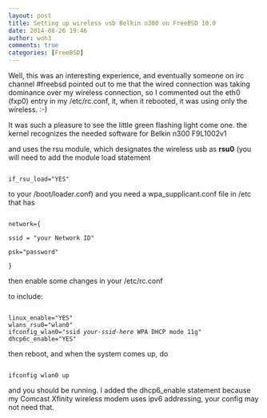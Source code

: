 ```yaml
---
layout: post
title: Setting up wireless usb Belkin n300 on FreeBSD 10.0
date: 2014-08-26 19:46
author: woh3
comments: true
categories: [FreeBSD]
---
```

Well, this was an interesting experience, and eventually someone on irc channel #freebsd pointed out to me that the wired connection was taking dominance over my wireless connection, so I commented out the eth0 (fxp0) entry in my /etc/rc.conf, it, when it rebooted, it was using only the wireless. :-)

It was such a pleasure to see the little green flashing light come one. the kernel recognizes the needed software for Belkin n300 F9L1002v1

and uses the rsu module, which designates the wireless usb as <strong>rsu0</strong> (you will need to add the module load statement
<pre><code>
if_rsu_load="YES"
</code></pre>

to your /boot/loader.conf) and you need a wpa_supplicant.conf file in /etc that has
<pre><code>
network={

ssid = "your Network ID"

psk="password"

}
</code></pre>

then enable some changes in your /etc/rc.conf

to include:
<pre><code>
linux_enable="YES"
wlans_rsu0="wlan0"
ifconfig_wlan0="ssid <em>your-ssid-here</em> WPA DHCP mode 11g"
dhcp6c_enable="YES"
</code></pre>
then reboot, and when the system comes up, do
<pre><code>
ifconfig wlan0 up
</code></pre>
and you should be running. I added the dhcp6_enable statement because my Comcast Xfinity wireless modem uses ipv6 addressing, your config may not need that.
